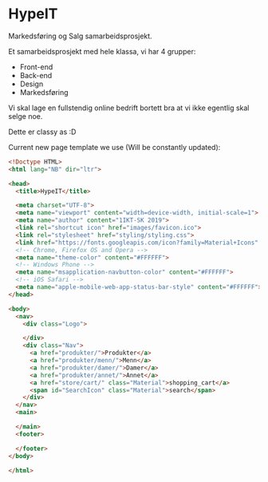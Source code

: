 # HypeIT
Markedsføring og Salg samarbeidsprosjekt.


Et samarbeidsprosjekt med hele klassa, vi har 4 grupper:
 - Front-end
 - Back-end
 - Design
 - Markedsføring

Vi skal lage en fullstendig online bedrift bortett bra at vi ikke egentlig skal selge noe.

Dette er classy as :D



Current new page template we use (Will be constantly updated):
```html
<!Doctype HTML>
<html lang="NB" dir="ltr">

<head>
  <title>HypeIT</title>

  <meta charset="UTF-8">
  <meta name="viewport" content="width=device-width, initial-scale=1">
  <meta name="author" content="1IKT-SK 2019">
  <link rel="shortcut icon" href="images/favicon.ico">
  <link rel="stylesheet" href="styling/styling.css">
  <link href="https://fonts.googleapis.com/icon?family=Material+Icons" rel="stylesheet">
  <!-- Chrome, Firefox OS and Opera -->
  <meta name="theme-color" content="#FFFFFF">
  <!-- Windows Phone -->
  <meta name="msapplication-navbutton-color" content="#FFFFFF">
  <!-- iOS Safari -->
  <meta name="apple-mobile-web-app-status-bar-style" content="#FFFFFF">
</head>

<body>
  <nav>
    <div class="Logo">

    </div>
    <div class="Nav">
      <a href="produkter/">Produkter</a>
      <a href="produkter/menn/">Menn</a>
      <a href="produkter/damer/">Damer</a>
      <a href="produkter/annet/">Annet</a>
      <a href="store/cart/" class="Material">shopping_cart</a>
      <span id="SearchIcon" class="Material">search</span>
    </div>
  </nav>
  <main>

  </main>
  <footer>

  </footer>
</body>

</html>
```
